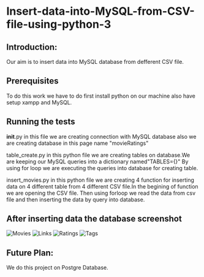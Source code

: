 # Insert-data-into-MySQL-from-CSV-file-using-python-3

## Introduction:
Our aim is to insert data into MySQL database from defferent CSV file.

## Prerequisites
To do this work we have to do first install python on our machine also have setup xampp and MySQL.

## Running the tests
 __init__.py in this file we are creating connection with MySQL database also we are creating database in this page name "movieRatings"

table_create.py in this python file we are creating tables on database.We are keeping our MySQL queries into a dictionary named"TABLES={}"
By using for loop we are executing the queries into database for creating table.

insert_movies.py in this python file we are creating 4 function for inserting data on 4 different  table from 4 different CSV file.In
the begining of function we are opening the CSV file.
Then using forloop we read the data from csv file and then inserting the data by query into database.
 
## After inserting data the database screenshot
![Movies](https://github.com/sabiul/Insert-data-into-MySQL-from-CSV-file-using-python-3/blob/master/screenshot/movies.JPG "Movies")
![Links](https://github.com/sabiul/Insert-data-into-MySQL-from-CSV-file-using-python-3/blob/master/screenshot/links.JPG "Links")
![Ratings](https://github.com/sabiul/Insert-data-into-MySQL-from-CSV-file-using-python-3/blob/master/screenshot/ratings.JPG "Ratings")
![Tags](https://github.com/sabiul/Insert-data-into-MySQL-from-CSV-file-using-python-3/blob/master/screenshot/tags.JPG "Tags")


 ## Future Plan:
 We do this project on Postgre Database.
